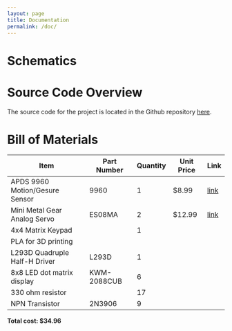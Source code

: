 ```yaml
---
layout: page
title: Documentation
permalink: /doc/
---
```


# Schematics
<!-- Include images of the schematics for your system. They should follow best practices for schematic drawings with all parts and pins clearly labeled. You may draw your schematics either with a software tool or neatly by hand. -->

# Source Code Overview
<!-- This section should include information to describe the organization of the code base and highlight how the code connects. -->

The source code for the project is located in the Github repository [here](https://github.com/joshbrake/example-project-portfolio/tree/main/src).

# Bill of Materials
<!-- The bill of materials should include all the parts used in your project along with the prices and links.  -->

| Item | Part Number | Quantity | Unit Price | Link |
| ---- | ----------- | ----- | ---- | ---- |
| APDS 9960 Motion/Gesure Sensor |  9960 | 1 | $8.99 |  [link](https://www.amazon.com/HiLetgo-APDS-9960-Recognition-Direction-Proximity/dp/B01NACU412/ref=sr_1_1_sspa?keywords=APDS-9960&qid=1698479866&sr=8-1-spons&sp_csd=d2lkZ2V0TmFtZT1zcF9hdGY&psc=1) |
| Mini Metal Gear Analog Servo |  ES08MA | 2 | $12.99 |  [link](https://www.amazon.com/ES08MA-Metal-Analog-Servo-Model/dp/B09SPLXDN4?th=1) |
| 4x4 Matrix Keypad |   | 1 |  |   |
| PLA for 3D printing |   |  |  |   |
| L293D Quadruple Half-H Driver  |  L293D | 1 |  |   |
| 8x8 LED dot matrix display | KWM-2088CUB  | 6 |  |   |
| 330 ohm resistor |   | 17 |  |   |
| NPN Transistor |  2N3906 | 9 |  |   |



**Total cost: $34.96**
